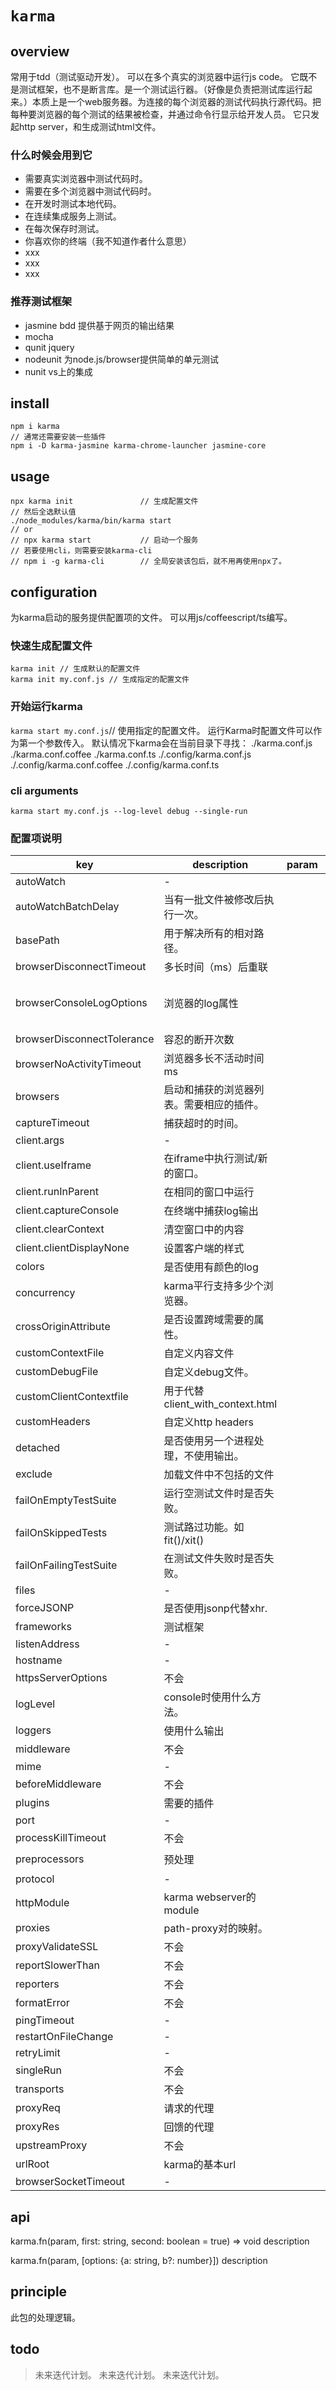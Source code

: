 # `karma`

## overview
常用于tdd（测试驱动开发）。
可以在多个真实的浏览器中运行js code。
它既不是测试框架，也不是断言库。是一个测试运行器。（好像是负责把测试库运行起来。）本质上是一个web服务器。为连接的每个浏览器的测试代码执行源代码。把每种要浏览器的每个测试的结果被检查，并通过命令行显示给开发人员。
它只发起http server，和生成测试html文件。

### 什么时候会用到它
- 需要真实浏览器中测试代码时。
- 需要在多个浏览器中测试代码时。
- 在开发时测试本地代码。
- 在连续集成服务上测试。
- 在每次保存时测试。
- 你喜欢你的终端（我不知道作者什么意思）
- xxx
- xxx
- xxx

### 推荐测试框架
- jasmine    bdd 提供基于网页的输出结果
- mocha      
- qunit      jquery
- nodeunit   为node.js/browser提供简单的单元测试
- nunit      vs上的集成

## install
```
npm i karma
// 通常还需要安装一些插件
npm i -D karma-jasmine karma-chrome-launcher jasmine-core
```

## usage

```
npx karma init               // 生成配置文件
// 然后全选默认值
./node_modules/karma/bin/karma start
// or
// npx karma start           // 启动一个服务
// 若要使用cli，则需要安装karma-cli
// npm i -g karma-cli        // 全局安装该包后，就不用再使用npx了。
```

## configuration
为karma启动的服务提供配置项的文件。
可以用js/coffeescript/ts编写。

### 快速生成配置文件
```
karma init // 生成默认的配置文件
karma init my.conf.js // 生成指定的配置文件
```

### 开始运行karma
`karma start my.conf.js`// 使用指定的配置文件。
运行Karma时配置文件可以作为第一个参数传入。
默认情况下karma会在当前目录下寻找：
./karma.conf.js
./karma.conf.coffee
./karma.conf.ts
./.config/karma.conf.js
./.config/karma.conf.coffee
./.config/karma.conf.ts

### cli arguments
`karma start my.conf.js --log-level debug --single-run`

### 配置项说明
|key|description|param|type|default|demo|cli|
|-|-|-|-|-|-|-|
|autoWatch|-||boolean|true|||
|autoWatchBatchDelay|当有一批文件被修改后执行一次。||number|250|||
|basePath|用于解决所有的相对路径。||string|''|||
|browserDisconnectTimeout|多长时间（ms）后重联||number|2000|||
|browserConsoleLogOptions|浏览器的log属性||object|{level: 'debug', format: '%b %t %m', terminal: true}|||
|browserDisconnectTolerance|容忍的断开次数||number|0|||
|browserNoActivityTimeout|浏览器多长不活动时间 ms||number|30000|||
|browsers|启动和捕获的浏览器列表。需要相应的插件。||string[]||||
|captureTimeout|捕获超时的时间。||||||
|client.args|-||||||
|client.useIframe|在iframe中执行测试/新的窗口。||boolean|true|||
|client.runInParent|在相同的窗口中运行||boolean|true|||
|client.captureConsole|在终端中捕获log输出||||||
|client.clearContext|清空窗口中的内容||||||
|client.clientDisplayNone|设置客户端的样式||||||
|colors|是否使用有颜色的log||||||
|concurrency|karma平行支持多少个浏览器。||||||
|crossOriginAttribute|是否设置跨域需要的属性。||||||
|customContextFile|自定义内容文件||||||
|customDebugFile|自定义debug文件。||||||
|customClientContextfile|用于代替client_with_context.html||||||
|customHeaders|自定义http headers||object[]||||
|detached|是否使用另一个进程处理，不使用输出。||||||
|exclude|加载文件中不包括的文件||||||
|failOnEmptyTestSuite|运行空测试文件时是否失败。||||||
|failOnSkippedTests|测试路过功能。如fit()/xit()||||||
|failOnFailingTestSuite|在测试文件失败时是否失败。||||||
|files|-||||||
|forceJSONP|是否使用jsonp代替xhr.||||||
|frameworks|测试框架||||||
|listenAddress|-|||0.0.0.0|||
|hostname|-|||'localhost'|||
|httpsServerOptions|不会||||||
|logLevel|console时使用什么方法。||||||
|loggers|使用什么输出||||||
|middleware|不会||||||
|mime|-||object||||
|beforeMiddleware|不会||||||
|plugins|需要的插件||string[]||||
|port|-|||9876|||
|processKillTimeout|不会||||||
|preprocessors|预处理|||`{'**/*.coffee': 'coffee'}`|||
|protocol|-|||'http:'|||
|httpModule|karma webserver的module||||||
|proxies|path-proxy对的映射。||object||||
|proxyValidateSSL|不会||||||
|reportSlowerThan|不会||||||
|reporters|不会||||||
|formatError|不会||||||
|pingTimeout|-||number||5000||
|restartOnFileChange|-||||||
|retryLimit|-|||2|||
|singleRun|不会||||||
|transports|不会||||||
|proxyReq|请求的代理||||||
|proxyRes|回馈的代理||||||
|upstreamProxy|不会||||||
|urlRoot|karma的基本url|||'/'|||
|browserSocketTimeout|-|||20000|||

## api

karma.fn(param, first: string, second: boolean = true) => void
description

karma.fn(param, [options: {a: string, b?: number}])
description

## principle
此包的处理逻辑。

## todo
> 未来迭代计划。
> 未来迭代计划。
> 未来迭代计划。